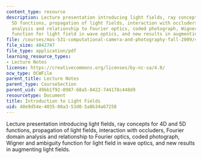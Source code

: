 ```yaml
---
content_type: resource
description: Lecture presentation introducing light fields, ray concepts for 4D and
  5D functions, propagation of light fields, interaction with occluders, Fourier domain
  analysis and relationship to Fourier optics, coded photograph, Wigner and ambiguity
  function for light field in wave optics, and new results in augmenting light fields.
file: /courses/mas-531-computational-camera-and-photography-fall-2009/40e9d54e403508a353d05a8b34a67258_MITMAS_531F09_lec05.pdf
file_size: 4842747
file_type: application/pdf
learning_resource_types:
- Lecture Notes
license: https://creativecommons.org/licenses/by-nc-sa/4.0/
ocw_type: OCWFile
parent_title: Lecture Notes
parent_type: CourseSection
parent_uid: 49bb1f92-0987-68a5-8422-744178c448d9
resourcetype: Document
title: Introduction to Light Fields
uid: 40e9d54e-4035-08a3-53d0-5a8b34a67258
---
```

Lecture presentation introducing light fields, ray concepts for 4D and 5D functions, propagation of light fields, interaction with occluders, Fourier domain analysis and relationship to Fourier optics, coded photograph, Wigner and ambiguity function for light field in wave optics, and new results in augmenting light fields.